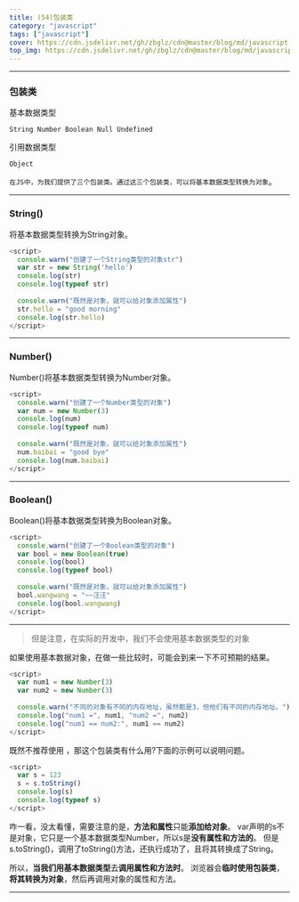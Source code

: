 ```yaml
---
title: (54)包装类
category: "javascript"
tags: ["javascript"]
cover: https://cdn.jsdelivr.net/gh/zbglz/cdn@master/blog/md/javascript.svg
top_img: https://cdn.jsdelivr.net/gh/zbglz/cdn@master/blog/md/javascript.svg
---
```


***

### 包装类

基本数据类型

    String Number Boolean Null Undefined

引用数据类型

    Object

`在JS中，为我们提供了三个包装类。通过这三个包装类，可以将基本数据类型转换为对象`。

***

###  String()

将基本数据类型转换为String对象。

```js js
<script>
  console.warn("创建了一个String类型的对象str")
  var str = new String('hello')
  console.log(str)
  console.log(typeof str)
  
  console.warn("既然是对象，就可以给对象添加属性")
  str.hello = "good morning"
  console.log(str.hello)
</script>
```

***

### Number()

Number()将基本数据类型转换为Number对象。

```js js
<script>
  console.warn("创建了一个Number类型的对象")
  var num = new Number(3)
  console.log(num)
  console.log(typeof num)
  
  console.warn("既然是对象，就可以给对象添加属性")
  num.baibai = "good bye"
  console.log(num.baibai)
</script>
```

***

### Boolean()

Boolean()将基本数据类型转换为Boolean对象。

```js js
<script>
  console.warn("创建了一个Boolean类型的对象")
  var bool = new Boolean(true)
  console.log(bool)
  console.log(typeof bool)
  
  console.warn("既然是对象，就可以给对象添加属性")
  bool.wangwang = "~~汪汪"
  console.log(bool.wangwang)
</script>
```

***

> 但是注意，在实际的开发中，我们不会使用基本数据类型的对象

如果使用基本数据对象，在做一些比较时，可能会到来一下不可预期的结果。

```js js
<script>
  var num1 = new Number(3)
  var num2 = new Number(3)
  
  console.warn("不同的对象有不同的内存地址，虽然都是3，但他们有不同的内存地址。")
  console.log("num1 =", num1, "num2 =", num2)
  console.log("num1 == num2:", num1 == num2)
</script>
```

既然不推荐使用 ，那这个包装类有什么用?下面的示例可以说明问题。

```js js
<script>
  var s = 123
  s = s.toString()
  console.log(s)
  console.log(typeof s)
</script>
```

咋一看，没太看懂，需要注意的是，**方法和属性**只能**添加给对象**。
var声明的s不是对象，它只是一个基本数据类型Number，所以s是**没有属性和方法的**。
但是s.toString()，调用了toString()方法，还执行成功了，且将其转换成了String。

所以，**当我们用基本数据类型**去**调用属性和方法时**。
浏览器会**临时使用包装类**，**将其转换为对象**，然后再调用对象的属性和方法。

***